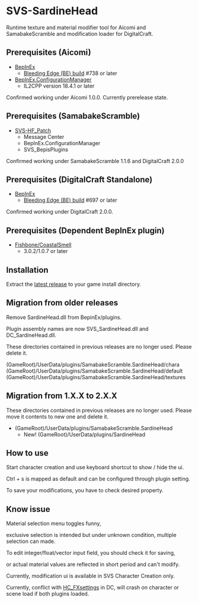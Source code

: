 # SVS-SardineHead

Runtime texture and material modifier tool for Aicomi and SamabakeScramble and modification loader for DigitalCraft.

## Prerequisites (Aicomi)

- [BepInEx](https://github.com/BepInEx/BepInEx)
  - [Bleeding Edge (BE) build](https://builds.bepinex.dev/projects/bepinex_be) #738 or later
- [BepInEx.ConfigurationManager](https://github.com/BepInEx/BepInEx.ConfigurationManager)
  - IL2CPP version 18.4.1 or later

Confirmed working under Aicomi 1.0.0.
Currently prerelease state.

## Prerequisites (SamabakeScramble)

- [SVS-HF_Patch](https://github.com/ManlyMarco/SVS-HF_Patch)
  - Message Center
  - BepInEx.ConfigurationManager
  - SVS_BepisPlugins

Confirmed working under SamabakeScramble 1.1.6 and DigitalCraft 2.0.0

## Prerequisites (DigitalCraft Standalone)

- [BepInEx](https://github.com/BepInEx/BepInE)
  - [Bleeding Edge (BE) build](https://builds.bepinex.dev/projects/bepinex_be) #697 or later

Confirmed working under DigitalCraft 2.0.0.

## Prerequisites (Dependent BepInEx plugin)

- [Fishbone/CoastalSmell](https://github.com/MaybeSamigroup/SVS-Fishbone)
  - 3.0.2/1.0.7 or later

## Installation

Extract the [latest release](https://github.com/MaybeSamigroup/SVS-SardineHead/releases/latest) to your game install directory.

## Migration from older releases

Remove SardineHead.dll from BepinEx/plugins.

Plugin assembly names are now SVS_SardineHead.dll and DC_SardineHead.dll.

These directories contained in previous releases are no longer used. Please delete it.

(GameRoot)/UserData/plugins/SamabakeScramble.SardineHead/chara
(GameRoot)/UserData/plugins/SamabakeScramble.SardineHead/default
(GameRoot)/UserData/plugins/SamabakeScramble.SardineHead/textures

## Migration from 1.X.X to 2.X.X

These directories contained in previous releases are no longer used.
Please move it contents to new one and delete it.

- (GameRoot)/UserData/plugins/SamabakeScramble.SardineHead
  - New! (GameRoot)/UserData/plugins/SardineHead

## How to use

Start character creation and use keyboard shortcut to show / hide the ui.

Ctrl + s is mapped as default and can be configured through plugin setting.

To save your modifications, you have to check desired property.

## Know issue

Material selection menu toggles funny,

exclusive selection is intended but under unknown condition, multiple selection can made.

To edit integer/float/vector input field, you should check it for saving,

or actual material values are reflected in short period and can't modify.

Currently, modification ui is available in SVS Character Creation only.

Currently, conflict with [HC_FXsettings](https://github.com/TonWonton/HC_FXsettings/tree/DigitalCraft) in DC, will crash on character or scene load if both plugins loaded.

